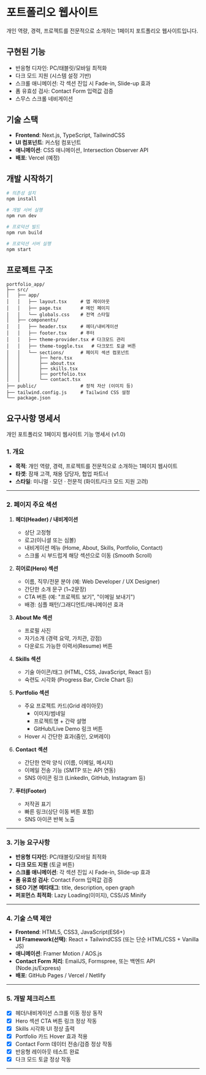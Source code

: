 # 포트폴리오 웹사이트

개인 역량, 경력, 프로젝트를 전문적으로 소개하는 1페이지 포트폴리오 웹사이트입니다.

## 구현된 기능

- 반응형 디자인: PC/태블릿/모바일 최적화
- 다크 모드 지원 (시스템 설정 기반)
- 스크롤 애니메이션: 각 섹션 진입 시 Fade-in, Slide-up 효과
- 폼 유효성 검사: Contact Form 입력값 검증
- 스무스 스크롤 네비게이션

## 기술 스택

- **Frontend**: Next.js, TypeScript, TailwindCSS
- **UI 컴포넌트**: 커스텀 컴포넌트
- **애니메이션**: CSS 애니메이션, Intersection Observer API
- **배포**: Vercel (예정)

## 개발 시작하기

```bash
# 의존성 설치
npm install

# 개발 서버 실행
npm run dev

# 프로덕션 빌드
npm run build

# 프로덕션 서버 실행
npm start
```

## 프로젝트 구조

```
portfolio_app/
├── src/
│   ├── app/
│   │   ├── layout.tsx     # 앱 레이아웃
│   │   ├── page.tsx       # 메인 페이지
│   │   └── globals.css    # 전역 스타일
│   ├── components/
│   │   ├── header.tsx     # 헤더/내비게이션
│   │   ├── footer.tsx     # 푸터
│   │   ├── theme-provider.tsx # 다크모드 관리
│   │   ├── theme-toggle.tsx   # 다크모드 토글 버튼
│   │   └── sections/      # 페이지 섹션 컴포넌트
│   │       ├── hero.tsx
│   │       ├── about.tsx
│   │       ├── skills.tsx
│   │       ├── portfolio.tsx
│   │       └── contact.tsx
├── public/                # 정적 자산 (이미지 등)
├── tailwind.config.js     # Tailwind CSS 설정
└── package.json
```

## 요구사항 명세서

개인 포트폴리오 1페이지 웹사이트 기능 명세서 (v1.0)

### 1. 개요

* **목적**: 개인 역량, 경력, 프로젝트를 전문적으로 소개하는 1페이지 웹사이트
* **타겟**: 잠재 고객, 채용 담당자, 협업 파트너
* **스타일**: 미니멀 · 모던 · 전문적 (화이트/다크 모드 지원 고려)

---

### 2. 페이지 주요 섹션

1. **헤더(Header) / 내비게이션**

   * 상단 고정형
   * 로고(이니셜 또는 심볼)
   * 내비게이션 메뉴 (Home, About, Skills, Portfolio, Contact)
   * 스크롤 시 부드럽게 해당 섹션으로 이동 (Smooth Scroll)

2. **히어로(Hero) 섹션**

   * 이름, 직무/전문 분야 (예: Web Developer / UX Designer)
   * 간단한 소개 문구 (1\~2문장)
   * CTA 버튼 (예: "프로젝트 보기", "이메일 보내기")
   * 배경: 심플 패턴/그래디언트/애니메이션 효과

3. **About Me 섹션**

   * 프로필 사진
   * 자기소개 (경력 요약, 가치관, 강점)
   * 다운로드 가능한 이력서(Resume) 버튼

4. **Skills 섹션**

   * 기술 아이콘/태그 (HTML, CSS, JavaScript, React 등)
   * 숙련도 시각화 (Progress Bar, Circle Chart 등)

5. **Portfolio 섹션**

   * 주요 프로젝트 카드(Grid 레이아웃)
     * 이미지/썸네일
     * 프로젝트명 + 간략 설명
     * GitHub/Live Demo 링크 버튼
   * Hover 시 간단한 효과(줌인, 오버레이)

6. **Contact 섹션**

   * 간단한 연락 양식 (이름, 이메일, 메시지)
   * 이메일 전송 기능 (SMTP 또는 API 연동)
   * SNS 아이콘 링크 (LinkedIn, GitHub, Instagram 등)

7. **푸터(Footer)**

   * 저작권 표기
   * 빠른 링크(상단 이동 버튼 포함)
   * SNS 아이콘 반복 노출

---

### 3. 기능 요구사항

* **반응형 디자인**: PC/태블릿/모바일 최적화
* **다크 모드 지원** (토글 버튼)
* **스크롤 애니메이션**: 각 섹션 진입 시 Fade-in, Slide-up 효과
* **폼 유효성 검사**: Contact Form 입력값 검증
* **SEO 기본 메타태그**: title, description, open graph
* **퍼포먼스 최적화**: Lazy Loading(이미지), CSS/JS Minify

---

### 4. 기술 스택 제안

* **Frontend**: HTML5, CSS3, JavaScript(ES6+)
* **UI Framework(선택)**: React + TailwindCSS (또는 단순 HTML/CSS + Vanilla JS)
* **애니메이션**: Framer Motion / AOS.js
* **Contact Form 처리**: EmailJS, Formspree, 또는 백엔드 API (Node.js/Express)
* **배포**: GitHub Pages / Vercel / Netlify

---

### 5. 개발 체크리스트

* [x] 헤더/내비게이션 스크롤 이동 정상 동작
* [x] Hero 섹션 CTA 버튼 링크 정상 작동
* [x] Skills 시각화 UI 정상 출력
* [x] Portfolio 카드 Hover 효과 적용
* [x] Contact Form 데이터 전송/검증 정상 작동
* [x] 반응형 레이아웃 테스트 완료
* [x] 다크 모드 토글 정상 작동

---
